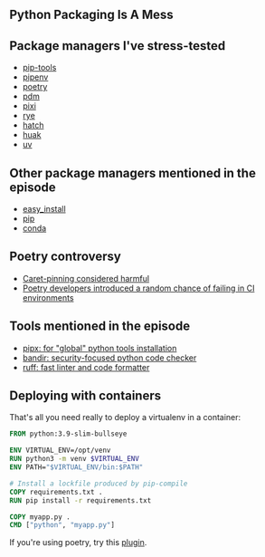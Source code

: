 Python Packaging Is A Mess
--------------------------

## Package managers I've stress-tested

- [pip-tools](https://github.com/jazzband/pip-tools)
- [pipenv](https://github.com/pypa/pipenv)
- [poetry](https://python-poetry.org/)
- [pdm](https://pdm-project.org)
- [pixi](https://github.com/prefix-dev/pixi)
- [rye](https://github.com/astral-sh/rye)
- [hatch](https://hatch.pypa.io)
- [huak](https://github.com/cnpryer/huak)
- [uv](https://github.com/astral-sh/uv)

## Other package managers mentioned in the episode

- [easy_install](https://setuptools.pypa.io/en/latest/deprecated/easy_install.html)
- [pip](https://pip.pypa.io)
- [conda](https://docs.conda.io/projects/conda/en/stable/)

## Poetry controversy

- [Caret-pinning considered harmful](https://iscinumpy.dev/post/poetry-versions/)
- [Poetry developers introduced a random chance of failing in CI environments](https://www.youtube.com/watch?v=Gr9o8MW_pb0)

## Tools mentioned in the episode

- [pipx: for "global" python tools installation](https://github.com/pypa/pipx)
- [bandir: security-focused python code checker](https://bandit.readthedocs.io/en/latest/index.html)
- [ruff: fast linter and code formatter](https://github.com/astral-sh/ruff)

## Deploying with containers

That's all you need really to deploy a virtualenv in a container:

```dockerfile
FROM python:3.9-slim-bullseye

ENV VIRTUAL_ENV=/opt/venv
RUN python3 -m venv $VIRTUAL_ENV
ENV PATH="$VIRTUAL_ENV/bin:$PATH"

# Install a lockfile produced by pip-compile
COPY requirements.txt .
RUN pip install -r requirements.txt

COPY myapp.py .
CMD ["python", "myapp.py"]
```

If you're using poetry, try this [plugin](https://github.com/nicoloboschi/poetry-dockerize-plugin).
